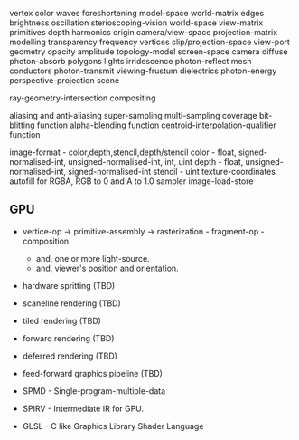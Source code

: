 vertex          color               waves               foreshortening              model-space             world-matrix
edges           brightness          oscillation         sterioscoping-vision        world-space             view-matrix
primitives      depth               harmonics           origin                      camera/view-space       projection-matrix
modelling       transparency        frequency           vertices                    clip/projection-space   view-port
geometry        opacity             amplitude           topology-model              screen-space
camera          diffuse             photon-absorb       polygons
lights          irridescence        photon-reflect      mesh
                conductors          photon-transmit     viewing-frustum
                dielectrics         photon-energy       perspective-projection
                                                        scene



ray-geometry-intersection
compositing

aliasing and anti-aliasing
super-sampling
multi-sampling
coverage
bit-blitting function
alpha-blending function
centroid-interpolation-qualifier function

image-format - color,depth,stencil,depth/stencil
  color - float, signed-normalised-int, unsigned-normalised-int, int, uint
  depth - float, unsigned-normalised-int, signed-normalised-int
  stencil - uint
texture-coordinates
autofill for RGBA, RGB to 0 and A to 1.0
sampler
image-load-store


GPU
---

* vertice-op -> primitive-assembly -> rasterization - fragment-op - composition
  * and, one or more light-source.
  * and, viewer's position and orientation.

* hardware spritting (TBD)
* scaneline rendering (TBD)
* tiled rendering (TBD)
* forward rendering (TBD)
* deferred rendering (TBD)
* feed-forward graphics pipeline (TBD)
* SPMD - Single-program-multiple-data
* SPIRV - Intermediate IR for GPU.
* GLSL - C like Graphics Library Shader Language
